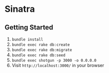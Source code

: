 Sinatra
=============

## Getting Started

1. `bundle install`
2. `bundle exec rake db:create`
3. `bundle exec rake db:migrate`
4. `bundle exec rake db:seed`
5. `bundle exec shotgun -p 3000 -o 0.0.0.0`
6. Visit `http://localhost:3000/` in your browser
